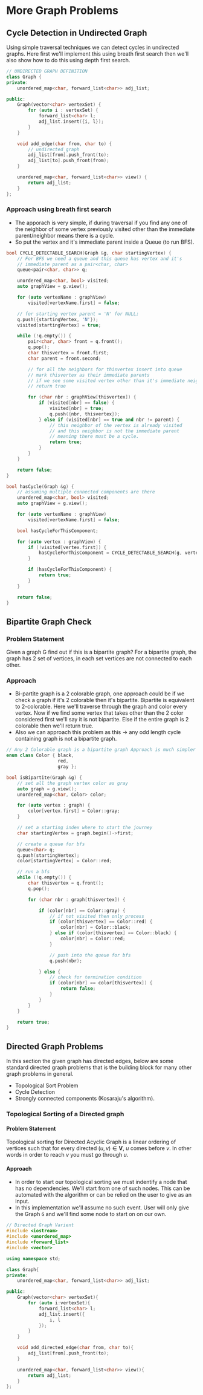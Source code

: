 # More Graph Problems

## Cycle Detection in Undirected Graph
Using simple traversal techniques we can detect cycles in undirected graphs. Here first we'll implement this using breath first search then we'll also show how to do this using depth first search.
```cpp
// UNDIRECTED GRAPH DEFINITION
class Graph {
private:
    unordered_map<char, forward_list<char>> adj_list;

public:
    Graph(vector<char> vertexSet) {
        for (auto i : vertexSet) {
            forward_list<char> l;
            adj_list.insert({i, l});
        }
    }

    void add_edge(char from, char to) {
        // undirected graph
        adj_list[from].push_front(to);
        adj_list[to].push_front(from);
    }

    unordered_map<char, forward_list<char>> view() {
        return adj_list;
    }
};
```

### Approach using breath first search

- The apporach is very simple, if during traversal if you find any one of the neighbor of some vertex previously visited other than the immediate parent/neighbor means there is a cycle.
- So put the vertex and it's immediate parent inside a Queue (to run BFS).

```cpp
bool CYCLE_DETECTABLE_SEARCH(Graph &g, char startingVertex) {
    // For BFS we need a queue and this queue has vertex and it's
    // immediate parent as a pair<char, char>
    queue<pair<char, char>> q;

    unordered_map<char, bool> visited;
    auto graphView = g.view();

    for (auto vertexName : graphView)
        visited[vertexName.first] = false;

    // for starting vertex parent = 'N' for NULL;
    q.push({startingVertex, 'N'});
    visited[startingVertex] = true;

    while (!q.empty()) {
        pair<char, char> front = q.front();
        q.pop();
        char thisvertex = front.first;
        char parent = front.second;

        // for all the neighbors for thisvertex insert into queue
        // mark thisvertex as their immediate parents
        // if we see some visited vertex other than it's immediate neighbor/parent
        // return true

        for (char nbr : graphView[thisvertex]) {
            if (visited[nbr] == false) {
                visited[nbr] = true;
                q.push({nbr, thisvertex});
            } else if (visited[nbr] == true and nbr != parent) {
                // this neighbor of the vertex is already visited
                // and this neighbor is not the immediate parent
                // meaning there must be a cycle.
                return true;
            }
        }
    }

    return false;
}

bool hasCycle(Graph &g) {
    // assuming multiple connected components are there
    unordered_map<char, bool> visited;
    auto graphView = g.view();

    for (auto vertexName : graphView)
        visited[vertexName.first] = false;

    bool hasCycleForThisComponent;

    for (auto vertex : graphView) {
        if (!visited[vertex.first]) {
            hasCycleForThisComponent = CYCLE_DETECTABLE_SEARCH(g, vertex.first);
        }

        if (hasCycleForThisComponent) {
            return true;
        }
    }

    return false;
}
```

## Bipartite Graph Check
### Problem Statement
Given a graph G find out if this is a bipartite graph? For a bipartite graph, the graph has 2 set of vertices, in each set vertices are not connected to each other.
### Approach
- Bi-partite graph is a 2 colorable graph, one approach could be if we check a graph if it's 2 colorable then it's bipartite. Bipartite is equivalent to 2-colorable. Here we'll traverse through the graph and color every vertex. Now if we find some vertex that takes other than the 2 color considered first we'll say it is not bipartite. Else if the entire graph is 2 colorable then we'll return true.
- Also we can approach this problem as this $\to$ any odd length cycle containing graph is not a bipartite graph.

```cpp
// Any 2 Colorable graph is a bipartite graph Approach is much simpler to go through.
enum class Color { black,
                   red,
                   gray };

bool isBipartite(Graph &g) {
    // set all the graph vertex color as gray
    auto graph = g.view();
    unordered_map<char, Color> color;

    for (auto vertex : graph) {
        color[vertex.first] = Color::gray;
    }

    // set a starting index where to start the journey
    char startingVertex = graph.begin()->first;

    // create a queue for bfs
    queue<char> q;
    q.push(startingVertex);
    color[startingVertex] = Color::red;

    // run a bfs
    while (!q.empty()) {
        char thisvertex = q.front();
        q.pop();

        for (char nbr : graph[thisvertex]) {

            if (color[nbr] == Color::gray) {
                // if not visited then only process
                if (color[thisvertex] == Color::red) {
                    color[nbr] = Color::black;
                } else if (color[thisvertex] == Color::black) {
                    color[nbr] = Color::red;
                }

                // push into the queue for bfs
                q.push(nbr);

            } else {
                // check for termination condition
                if (color[nbr] == color[thisvertex]) {
                    return false;
                }
            }
        }
    }

    return true;
}
```

## Directed Graph Problems
In this section the given graph has directed edges, below are some standard directed graph problems that is the building block for many other graph problems in general.

- Topological Sort Problem
- Cycle Detection
- Strongly connected components (Kosaraju's algorithm).

### Topological Sorting of a Directed graph
#### Problem Statement
Topological sorting for Directed Acyclic Graph is a linear ordering of vertices such that for every directed $(u, v) \in \mathbf{V}$, $u$ comes before $v$. In other words in order to reach $v$ you must go through $u$.

#### Approach
- In order to start our topological sorting we must indentify a node that has no dependencies. We'll start from one of such nodes. This can be automated with the algorithm or can be relied on the user to give as an input.
- In this implementation we'll assume no such event. User will only give the Graph `G` and we'll find some node to start on on our own.


```cpp
// Directed Graph Varient
#include <iostream>
#include <unordered_map>
#include <forward_list>
#include <vector>

using namespace std;

class Graph{
private:
    unordered_map<char, forward_list<char>> adj_list;

public:
    Graph(vector<char> vertexSet){
        for (auto i:vertexSet){
            forward_list<char> l;
            adj_list.insert({
                i, l
            });
        }
    }

    void add_directed_edge(char from, char to){
        adj_list[from].push_front(to);
    }

    unordered_map<char, forward_list<char>> view(){
        return adj_list;
    }
};
```